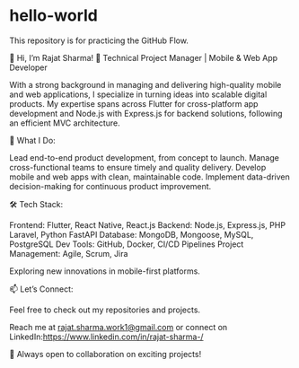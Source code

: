 # hello-world
This repository is for practicing the GitHub Flow.

👋 Hi, I’m Rajat Sharma!
🚀 Technical Project Manager | Mobile & Web App Developer

With a strong background in managing and delivering high-quality mobile and web applications, I specialize in turning ideas into scalable digital products. My expertise spans across Flutter for cross-platform app development and Node.js with Express.js for backend solutions, following an efficient MVC architecture.

🔎 What I Do:

Lead end-to-end product development, from concept to launch.
Manage cross-functional teams to ensure timely and quality delivery.
Develop mobile and web apps with clean, maintainable code.
Implement data-driven decision-making for continuous product improvement.

🛠️ Tech Stack:

Frontend: Flutter, React Native, React.js
Backend: Node.js, Express.js, PHP Laravel, Python FastAPI
Database: MongoDB, Mongoose, MySQL, PostgreSQL
Dev Tools: GitHub, Docker, CI/CD Pipelines
Project Management: Agile, Scrum, Jira

Exploring new innovations in mobile-first platforms.

📫 Let’s Connect:

Feel free to check out my repositories and projects.

Reach me at rajat.sharma.work1@gmail.com or connect on LinkedIn:https://www.linkedin.com/in/rajat-sharma-/

🔔 Always open to collaboration on exciting projects!
